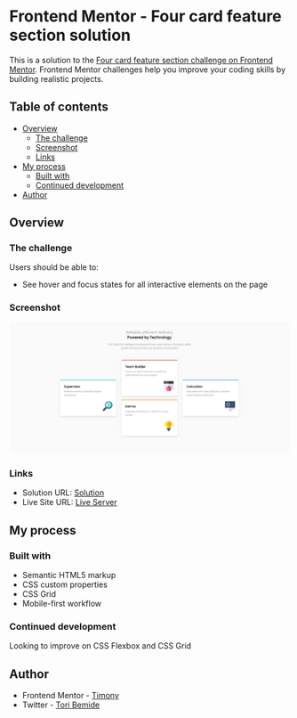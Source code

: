 # Frontend Mentor - Four card feature section solution

This is a solution to the [Four card feature section challenge on Frontend Mentor](https://www.frontendmentor.io/challenges/four-card-feature-section-weK1eFYK). Frontend Mentor challenges help you improve your coding skills by building realistic projects.

## Table of contents

- [Overview](#overview)
  - [The challenge](#the-challenge)
  - [Screenshot](#screenshot)
  - [Links](#links)
- [My process](#my-process)
  - [Built with](#built-with)
  - [Continued development](#continued-development)
- [Author](#author)

## Overview

### The challenge

Users should be able to:

- See hover and focus states for all interactive elements on the page

### Screenshot

![](./images/Screenshot.png)

### Links

- Solution URL: [Solution](https://github.com/Tori-Bemide/four-card-feature-section)
- Live Site URL: [Live Server](https://tori-bemide.github.io/four-card-feature-section/)

## My process

### Built with

- Semantic HTML5 markup
- CSS custom properties
- CSS Grid
- Mobile-first workflow

### Continued development

Looking to improve on CSS Flexbox and CSS Grid

## Author

- Frontend Mentor - [Timony](https://www.frontendmentor.io/profile/Tori-Bemide)
- Twitter - [Tori Bemide](https://x.com/TBemide)
